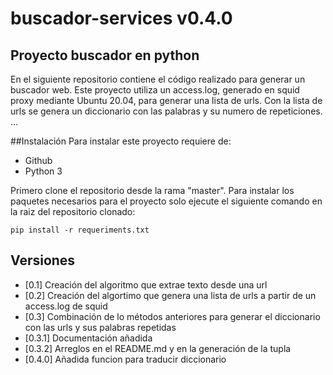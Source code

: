 # buscador-services v0.4.0

## Proyecto buscador en python
En el siguiente repositorio contiene el código realizado para generar un buscador web.
Este proyecto utiliza un access.log, generado en squid proxy mediante Ubuntu 20.04, para generar una lista de urls.
Con la lista de urls se genera un diccionario con las palabras y su numero de repeticiones.
...


##Instalación
Para instalar este proyecto requiere de:
- Github
- Python 3

Primero clone el repositorio desde la rama "master".
Para instalar los paquetes necesarios para el proyecto solo ejecute el siguiente comando en la raiz del repositorio clonado:
```
pip install -r requeriments.txt
```

## Versiones
- [0.1] Creación del algoritmo que extrae texto desde una url
- [0.2] Creación del algortimo que genera una lista de urls a partir de un access.log de squid
- [0.3] Combinación de lo métodos anteriores para generar el diccionario con las urls y sus palabras repetidas
- [0.3.1] Documentación añadida
- [0.3.2] Arreglos en el README.md y en la generación de la tupla
- [0.4.0] Añadida funcion para traducir diccionario